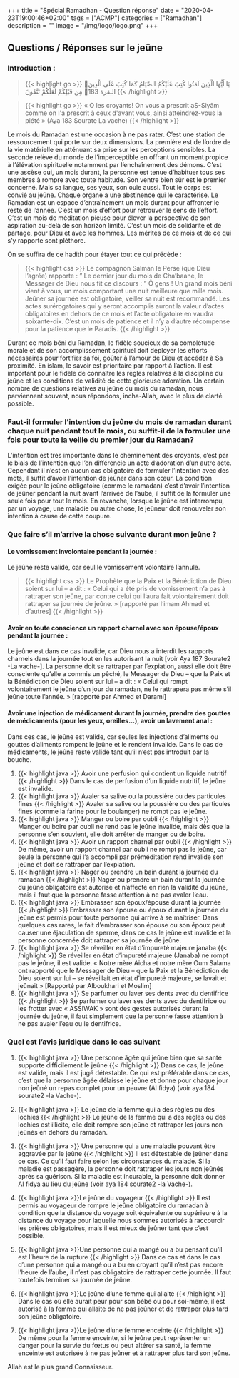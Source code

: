 +++
title = "Spécial Ramadhan - Question réponse"
date = "2020-04-23T19:00:46+02:00"
tags = ["ACMP"]
categories = ["Ramadhan"]
description = ""
image = "/img/logo/logo.png"
+++

## Questions / Réponses sur le jeûne

### Introduction :

> {{< highlight go >}} يَا أَيُّهَا الَّذِينَ آمَنُوا كُتِبَ عَلَيْكُمُ الصِّيَامُ كَمَا كُتِبَ عَلَى الَّذِينَ مِن قَبْلِكُمْ لَعَلَّكُمْ تَتَّقُونَ البقرة 183 {{< /highlight >}}

> {{< highlight go >}} « O les croyants! On vous a prescrit aS-Siyâm comme on l'a prescrit à ceux
d'avant vous, ainsi atteindrez-vous la piété » (Aya 183 Sourate La vache) {{< /highlight >}}

Le mois du Ramadan est une occasion à ne pas rater. C’est une station de
ressourcement qui porte sur deux dimensions. La première est de l’ordre de la
vie matérielle en atténuant sa prise sur les perceptions sensibles. La seconde
relève du monde de l’imperceptible en offrant un moment propice à l’élévation
spirituelle notamment par l’enchaînement des démons. C’est une ascèse qui, un
mois durant, la personne est tenue d’habituer tous ses membres à rompre avec
toute habitude. Son ventre bien sûr est le premier concerné. Mais sa langue, ses
yeux, son ouïe aussi. Tout le corps est convié au jeûne. Chaque organe a une
abstinence qui le caractérise. Le Ramadan est un espace d’entraînement un mois
durant pour affronter le reste de l’année. C’est un mois d’effort pour retrouver
le sens de l’effort. C’est un mois de méditation pieuse pour élever la
perspective de son aspiration au-delà de son horizon limité. C’est un mois de
solidarité et de partage, pour Dieu et avec les hommes. Les mérites de ce mois
et de ce qui s’y rapporte sont pléthore.

On se suffira de ce hadith pour étayer tout ce qui précède :

>{{< highlight css >}} Le compagnon Salman le Perse (que Dieu l’agrée) rapporte
: ” Le dernier jour du mois de Cha’baane, le Messager de Dieu nous fit ce
discours : ” Ô gens ! Un grand mois béni vient à vous, un mois comportant une
nuit meilleure que mille mois. Jeûner sa journée est obligatoire, veiller sa
nuit est recommandé. Les actes surérogatoires qui y seront accomplis auront la
valeur d’actes obligatoires en dehors de ce mois et l’acte obligatoire en vaudra
soixante-dix. C’est un mois de patience et il n’y a d’autre récompense pour la
patience que le Paradis.
{{< /highlight >}}

Durant ce mois béni du Ramadan, le fidèle soucieux de sa complétude morale et de
son accomplissement spirituel doit déployer les efforts nécessaires pour
fortifier sa foi, goûter à l’amour de Dieu et accéder à Sa proximité. En islam,
le savoir est prioritaire par rapport à l’action. Il est important pour le
fidèle de connaître les règles relatives à la discipline du jeûne et les
conditions de validité de cette glorieuse adoration. Un certain nombre de
questions relatives au jeûne du mois du ramadan, nous parviennent souvent, nous
répondons, incha-Allah, avec le plus de clarté possible.

### Faut-il formuler l’intention du jeûne du mois de ramadan durant chaque nuit pendant tout le mois, ou suffit-il de la formuler une fois pour toute la veille du premier jour du Ramadan?

L’intention est très importante dans le cheminement des croyants, c’est par le
biais de l’intention que l’on différencie un acte d’adoration d’un autre acte.
Cependant il n’est en aucun cas obligatoire de formuler l’intention avec des
mots, il suffit d’avoir l’intention de jeûner dans son cœur. La condition exigée
pour le jeûne obligatoire (comme le ramadan) c’est d’avoir l’intention de jeûner
pendant la nuit avant l’arrivée de l’aube, il suffit de la formuler une seule
fois pour tout le mois. En revanche, lorsque le jeûne est interrompu, par un
voyage, une maladie ou autre chose, le jeûneur doit renouveler son intention à
cause de cette coupure.


### Que faire s’il m’arrive la chose suivante durant mon jeûne ?

#### Le vomissement involontaire pendant la journée :

Le jeûne reste valide, car seul le vomissement volontaire l’annule.

>{{< highlight css >}} Le Prophète que la Paix et la Bénédiction de Dieu soient
sur lui – a dit : « Celui qui a été pris de vomissement n’a pas à rattraper son
jeûne, par contre celui qui l’aura fait volontairement doit rattraper sa
journée de jeûne. » [rapporté par l’imam Ahmad et d’autres] {{< /highlight >}}

#### Avoir en toute conscience un rapport charnel avec son épouse/époux pendant la journée :

Le jeûne est dans ce cas invalide, car Dieu nous a interdit les rapports
charnels dans la journée tout en les autorisant la nuit [voir Aya 187 Sourate2
-La vache-]. La personne doit se rattraper par l’expiation, aussi elle doit être
consciente qu’elle a commis un pêché, le Messager de Dieu – que la Paix et la
Bénédiction de Dieu soient sur lui – a dit : « Celui qui rompt volontairement le
jeûne d’un jour du ramadan, ne le rattrapera pas même s’il jeûne toute l’année.
» [rapporté par Ahmed et Darami]


#### Avoir une injection de médicament durant la journée, prendre des gouttes de médicaments (pour les yeux, oreilles…), avoir un lavement anal :

Dans ces cas, le jeûne est valide, car seules les injections d’aliments ou gouttes d’aliments rompent le jeûne et le rendent invalide. Dans le cas de médicaments, le jeûne reste valide tant qu’il n’est pas introduit par la bouche.
1. {{< highlight java >}} Avoir une perfusion qui contient un liquide nutritif {{< /highlight >}}
Dans le cas de perfusion d’un liquide nutritif, le jeûne est invalide.
2. {{< highlight java >}} Avaler sa salive ou la poussière ou des particules fines {{< /highlight >}}
Avaler sa salive ou la poussière ou des particules fines (comme la farine pour le boulanger) ne rompt pas le jeûne.
3. {{< highlight java >}} Manger ou boire par oubli {{< /highlight >}}
Manger ou boire par oubli ne rend pas le jeûne invalide, mais dès que la personne s’en souvient, elle doit arrêter de manger ou de boire.
4. {{< highlight java >}} Avoir un rapport charnel par oubli {{< /highlight >}}
De même, avoir un rapport charnel par oubli ne rompt pas le jeûne, car seule la personne qui l’a accompli par préméditation rend invalide son jeûne et doit se rattraper par l’expiation.
5. {{< highlight java >}} Nager ou prendre un bain durant la journée du ramadan {{< /highlight >}}
Nager ou prendre un bain durant la journée du jeûne obligatoire est autorisé et n’affecte en rien la validité du jeûne, mais il faut que la personne fasse attention à ne pas avaler l’eau.
6. {{< highlight java >}} Embrasser son époux/épouse durant la journée {{< /highlight >}}
Embrasser son épouse ou époux durant la journée du jeûne est permis pour toute personne qui arrive à se maîtriser. Dans quelques cas rares, le fait d’embrasser son épouse ou son époux peut causer une éjaculation de sperme, dans ce cas le jeûne est invalide et la personne concernée doit rattraper sa journée de jeûne.
7. {{< highlight java >}} Se réveiller en état d’impureté majeure janaba {{< /highlight >}}
Se réveiller en état d’impureté majeure (Janaba) ne rompt pas le jeûne, il est valide.
« Notre mère Aicha et notre mère Oum Salama ont rapporté que le Messager de Dieu – que la Paix et la Bénédiction de Dieu soient sur lui – se réveillait en état d’impureté majeure, se lavait et jeûnait » [Rapporté par Alboukhari et Moslim]
8. {{< highlight java >}} Se parfumer ou laver ses dents avec du dentifrice {{< /highlight >}}
Se parfumer ou laver ses dents avec du dentifrice ou les frotter avec « ASSIWAK » sont des gestes autorisés durant la journée du jeûne, il faut simplement que la personne fasse attention à ne pas avaler l’eau ou le dentifrice.

### Quel est l’avis juridique dans le cas suivant

1. {{< highlight java >}} Une personne âgée qui jeûne bien que sa santé supporte difficilement le jeûne {{< /highlight >}}
Dans ce cas, le jeûne est valide, mais il est jugé détestable. Ce qui est préférable dans ce cas, c’est que la personne âgée délaisse le jeûne et donne pour chaque jour non jeûné un repas complet pour un pauvre (Al fidya) (voir aya 184 sourate2 -la Vache-).

2. {{< highlight java >}} Le jeûne de la femme qui a des règles ou des lochies {{< /highlight >}}
Le jeûne de la femme qui a des règles ou des lochies est illicite, elle doit rompre son jeûne et rattraper les jours non jeûnés en dehors du ramadan.

3. {{< highlight java >}} Une personne qui a une maladie pouvant être aggravée par le jeûne {{< /highlight >}}
Il est détestable de jeûner dans ce cas. Ce qu’il faut faire selon les circonstances du malade.
Si la maladie est passagère, la personne doit rattraper les jours non jeûnés après sa guérison.
Si la maladie est incurable, la personne doit donner Al fidya au lieu du jeûne (voir aya 184 sourate2 -la Vache-).

4. {{< highlight java >}}Le jeûne du voyageur {{< /highlight >}}
Il est permis au voyageur de rompre le jeûne obligatoire du ramadan à condition que la distance du voyage soit équivalente ou supérieure à la distance du voyage pour laquelle nous sommes autorisés à raccourcir les prières obligatoires, mais il est mieux de jeûner tant que c’est possible.

5. {{< highlight java >}}Une personne qui a mangé ou a bu pensant qu’il est l’heure de la rupture {{< /highlight >}}
Dans ce cas et dans le cas d’une personne qui a mangé ou a bu en croyant qu’il n’est pas encore l’heure de l’aube, il n’est pas obligatoire de rattraper cette journée. Il faut toutefois terminer sa journée de jeûne.

6. {{< highlight java >}}Le jeûne d’une femme qui allaite {{< /highlight >}}
Dans le cas où elle aurait peur pour son bébé ou pour soi-même, il est autorisé à la femme qui allaite de ne pas jeûner et de rattraper plus tard son jeûne obligatoire.

7. {{< highlight java >}}Le jeûne d’une femme enceinte {{< /highlight >}}
De même pour la femme enceinte, si le jeûne peut représenter un danger pour la survie du fœtus ou peut altérer sa santé, la femme enceinte est autorisée à ne pas jeûner et à rattraper plus tard son jeûne.

Allah est le plus grand Connaisseur.
